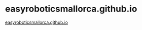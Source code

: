 # easyroboticsmallorca.github.io


<a href="https://easyroboticsmallorca.github.io">easyroboticsmallorca.github.io</a>

